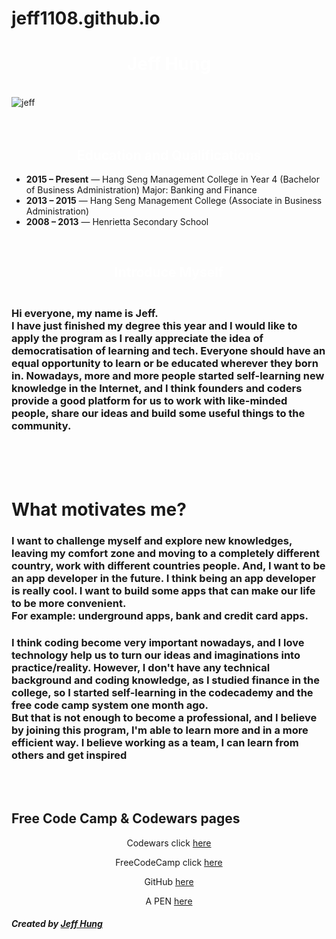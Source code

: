 # jeff1108.github.io

<link href="https://fonts.googleapis.com/css?family=Open+Sans+Condensed:300" rel="stylesheet">

<link href="https://fonts.googleapis.com/css?family=Anton|Archivo+Black|Timmana" rel="stylesheet">

<link rel="stylesheet" href="//maxcdn.bootstrapcdn.com/font-awesome/4.5.0/css/font-awesome.min.css"/>


<div class="container main-field"> 
<h1 style="color: white" id="myDIV" align="center">Jeff Hung</h1>

<br>
<img class="larger-image thin-black-border center-block" src="https://cvws.icloud-content.com/B/AbOGuYwQUvUKsVndhA65-Z4-nHw6Ac2Y7_Zv1VttYrEeWI03sMbHDbSg/IMG_9244.jpg?o=ApHKAqdpvUeQVVu_k5xDSIYA7ToPG-51zQ_s0axKCPHA&v=1&x=3&a=BbI2g5zTA60-A9SiPw&e=1512531076&k=K3MaaxghJgmfPgWkrRwMIQ&fl=&r=588a7368-cfef-4e43-b8ab-73ab4701c2da-1&ckc=com.apple.clouddocs&ckz=com.apple.CloudDocs&p=46&s=3SsnB3O25PKrtJvxzjhxHdAkznA&cd=i" alt="jeff">
</br> 
  
<br>
</br>

<div class="row">
  
<div class="background thin-white-border">
  <h2 style="color: white" class="white-text" align="center"> Education and Qualifications   </h2>
</div>
<div class="thin-border">
  <ul class="black-text">
    <li><b>2015 – Present</b> — Hang Seng Management College in Year 4 (Bachelor of Business Administration) Major: Banking and Finance</li>
    <li><b>2013 – 2015</b> — Hang Seng Management College (Associate in Business Administration)</li>
    <li><b>2008 – 2013</b> — Henrietta Secondary School </li>
  </ul>
</div>

<br>
<div class="background thin-white-border">
  <h2 style="color: white" class="white-text" align="center">Introduce Myself</h2>
</div>
<div class="thin-border">
  <h3 class="black-text"> <br>Hi everyone, my name is Jeff.</br>
I have just finished my degree this year and I would like to apply the program as I really appreciate the idea of democratisation of learning and tech. Everyone should have an equal opportunity to learn or be educated wherever they born in. Nowadays, more and more people started self-learning new knowledge in the Internet, and I think founders and coders provide a good platform for us to work with like-minded people, share our ideas and build some useful things to the community.
</h4>
</div>
</br>
<br>

</br>

<h1 class="injected-text">What motivates me?</h3>
<div class="box brown-box">
  <h3 class="box white-box black-text">I want to challenge myself and explore new knowledges, leaving my comfort zone and moving to a completely different country, work with different countries people.
And, I want to be an app developer in the future. I think being an app developer is really cool. I want to build some apps that can make our life to be more convenient.
    <br>For example: underground apps, bank and credit card apps.</br>
</h3>
  <h3 class="box white-box black-text">I think coding become very important nowadays, and I love technology help us to turn our ideas and imaginations into practice/reality.
However, I don't have any technical background and coding knowledge, as I studied finance in the college, so I started self-learning in the codecademy and the free code camp system one month ago. 
<br>But that is not enough to become a professional, and I believe by joining this program, I'm able to learn more and in a more efficient way. I believe working as a team, I can learn from others and get inspired </br>
</h3>
</div>
<br>
</br>
<div id="question" class="thin-border">
<h2 class="white-text">Free Code Camp & Codewars pages</h3> 
  <div align="center" class="black-text">
    <p> Codewars click <a href="https://www.codewars.com/users/jeff1108">here</a> </p>
    <p> FreeCodeCamp click <a href="https://www.freecodecamp.org/jeff1108">here</a> </p>
    <p> GitHub <a href="https://github.com/jeff1108">here</a> </p>
    <p> A PEN <a href="https://codepen.io/jeff118/pen/ZaZqmd">here</a> </p>
</div>
 </div>
  

<div class="page-header"></div>
<h5 class="text-center">Created by <span><a href="https://codepen.io/jeff118/">Jeff Hung</a></span></h5>
